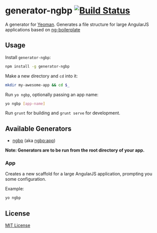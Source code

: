 # generator-ngbp [![Build Status](https://secure.travis-ci.org/kevin-wolf/generator-ngbp.png?branch=master)](https://travis-ci.org/kevin-wolf/generator-ngbp)

A generator for [Yeoman](http://yeoman.io).
Generates a file structure for large AngularJS applications based on [ng-boilerplate](https://github.com/ngbp/ng-boilerplate)


## Usage

Install `generator-ngbp`:
```bash
npm install -g generator-ngbp
```

Make a new directory and `cd` into it:
```bash
mkdir my-awesome-app && cd $_
```

Run `yo ngbp`, optionally passing an app name:
```bash
yo ngbp [app-name]
```

Run `grunt` for building and `grunt serve` for development.


## Available Generators

* [ngbp](#app) (aka [ngbp:app](#app))

**Note: Generators are to be run from the root directory of your app.**

### App
Creates a new scaffold for a large AngularJS application, prompting you some configuration.

Example:
```bash
yo ngbp
```


## License

[MIT License](http://en.wikipedia.org/wiki/MIT_License)
